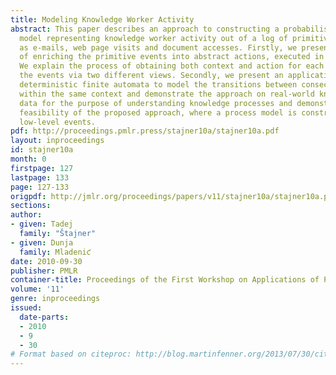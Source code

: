 ```yaml
---
title: Modeling Knowledge Worker Activity
abstract: This paper describes an approach to constructing a probabilistic process
  model representing knowledge worker activity out of a log of primitive events, such
  as e-mails, web page visits and document accesses. Firstly, we present the process
  of enriching the primitive events into abstract actions, executed in different contexts.
  We explain the process of obtaining both context and action for each event by clustering
  the events via two different views. Secondly, we present an application of probabilistic
  deterministic finite automata to model the transitions between consecutive actions
  within the same context and demonstrate the approach on real-world knowledge worker
  data for the purpose of understanding knowledge processes and demonstrating the
  feasibility of the proposed approach, where a process model is constructed out of
  low-level events.
pdf: http://proceedings.pmlr.press/stajner10a/stajner10a.pdf
layout: inproceedings
id: stajner10a
month: 0
firstpage: 127
lastpage: 133
page: 127-133
origpdf: http://jmlr.org/proceedings/papers/v11/stajner10a/stajner10a.pdf
sections: 
author:
- given: Tadej
  family: "Štajner"
- given: Dunja
  family: Mladeniƈ
date: 2010-09-30
publisher: PMLR
container-title: Proceedings of the First Workshop on Applications of Pattern Analysis
volume: '11'
genre: inproceedings
issued:
  date-parts:
  - 2010
  - 9
  - 30
# Format based on citeproc: http://blog.martinfenner.org/2013/07/30/citeproc-yaml-for-bibliographies/
---
```

